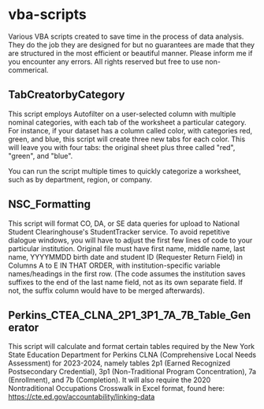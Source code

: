 # vba-scripts
Various VBA scripts created to save time in the process of data analysis. They do the job they are designed for but no guarantees are made that they are structured in the most efficient or beautiful manner. Please inform me if you encounter any errors. All rights reserved but free to use non-commerical.

## TabCreatorbyCategory

This script employs Autofilter on a user-selected column with multiple nominal categories, with each tab of the worksheet a particular category. For instance, if your dataset has a column called color, with categories red, green, and blue, this script will create three new tabs for each color. This will leave you with four tabs: the original sheet plus three called "red", "green", and "blue". 

You can run the script multiple times to quickly categorize a worksheet, such as by department, region, or company.

## NSC_Formatting

This script will format CO, DA, or SE data queries for upload to National Student Clearinghouse's StudentTracker service. To avoid repetitive dialogue windows, you will have to adjust the first few lines of code to your particular institution. Original file must have first name, middle name, last name, YYYYMMDD birth date and student ID (Requester Return Field) in Columns A to E IN THAT ORDER, with institution-specific variable names/headings in the first row. (The code assumes the institution saves suffixes to the end of the last name field, not as its own separate field. If not, the suffix column would have to be merged afterwards).

## Perkins_CTEA_CLNA_2P1_3P1_7A_7B_Table_Generator

This script will calculate and format certain tables required by the New York State Education Department for Perkins CLNA (Comprehensive Local Needs Assessment) for 2023-2024, namely tables 2p1 (Earned Recognized Postsecondary Credential), 3p1 (Non-Traditional Program Concentration), 7a (Enrollment), and 7b (Completion). It will also require the 2020 Nontraditional Occupations Crosswalk in Excel format, found here: https://cte.ed.gov/accountability/linking-data 
